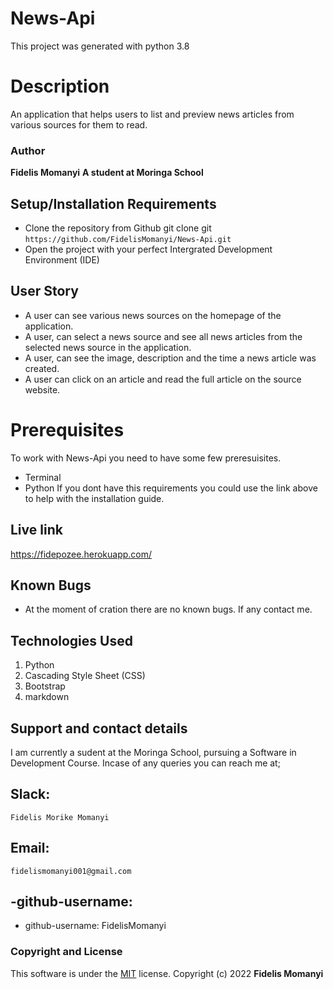 # News-Api

This project was generated with python 3.8

# Description

An application that helps users to list and preview news articles from various sources for them to read. 

### Author
**Fidelis Momanyi**
**A student at Moringa School**

## Setup/Installation Requirements

* Clone the repository from Github
git clone git ```https://github.com/FidelisMomanyi/News-Api.git```
* Open the project with your perfect Intergrated Development Environment (IDE)

## User Story

- A user can see various news sources on the homepage of the application.
- A user, can select a news source and see all news articles from the selected news source in the application.
- A user, can see the image, description and the time a news article was created.
- A user can click on an article and read the full article on the source website.

# Prerequisites

To work with News-Api you need to have some few preresuisites.
- Terminal
- Python
If you dont have this requirements you could use the link above to help with the installation guide.

## Live link

https://fidepozee.herokuapp.com/

## Known Bugs

* At the moment of cration there are no known bugs. If any contact me.

## Technologies Used
1. Python
2. Cascading Style Sheet (CSS)
3. Bootstrap
4. markdown

## Support and contact details
I am currently a sudent at the Moringa School, pursuing a Software in Development Course.
Incase of any queries you can reach me at;

## Slack: 
```
Fidelis Morike Momanyi
```
## Email:
```
fidelismomanyi001@gmail.com
```
## -github-username:
* github-username: FidelisMomanyi

### Copyright and License
This software is under the [MIT](License) license. Copyright (c) 2022 **Fidelis Momanyi**
